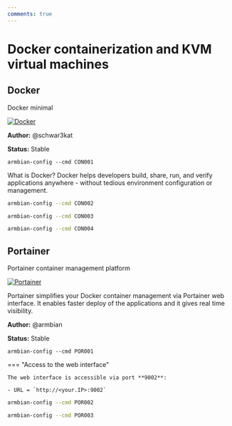 ```yaml
---
comments: true
---
```


# Docker containerization and KVM virtual machines

## Docker


Docker minimal


<!--- section image START from tools/include/images/CON001.webp --->
[![Docker](/images/CON001.webp)](#)
<!--- section image STOP from tools/include/images/CON001.webp --->

**Author:** @schwar3kat

**Status:** Stable


~~~ custombash
armbian-config --cmd CON001
~~~


<!--- footer START from tools/include/markdown/CON001-footer.md --->
What is Docker? Docker helps developers build, share, run, and verify applications anywhere - without tedious environment configuration or management.

<!--- footer STOP from tools/include/markdown/CON001-footer.md --->


~~~ bash title="Docker engine:"
armbian-config --cmd CON002
~~~


~~~ bash title="Docker remove:"
armbian-config --cmd CON003
~~~


~~~ bash title="Docker purge with all images, containers, and volumes:"
armbian-config --cmd CON004
~~~





## Portainer


Portainer container management platform


<!--- section image START from tools/include/images/POR001.webp --->
[![Portainer](/images/POR001.webp)](#)
<!--- section image STOP from tools/include/images/POR001.webp --->


<!--- header START from tools/include/markdown/POR001-header.md --->
Portainer simplifies your Docker container management via Portainer web interface. It enables faster deploy of the applications and it gives real time visibility.

<!--- header STOP from tools/include/markdown/POR001-header.md --->

**Author:** @armbian

**Status:** Stable


~~~ custombash
armbian-config --cmd POR001
~~~


<!--- footer START from tools/include/markdown/POR001-footer.md --->
=== "Access to the web interface"

    The web interface is accessible via port **9002**:

    - URL = `http://<your.IP>:9002`

<!--- footer STOP from tools/include/markdown/POR001-footer.md --->


~~~ bash title="Portainer remove:"
armbian-config --cmd POR002
~~~


~~~ bash title="Portainer purge with with data folder:"
armbian-config --cmd POR003
~~~



